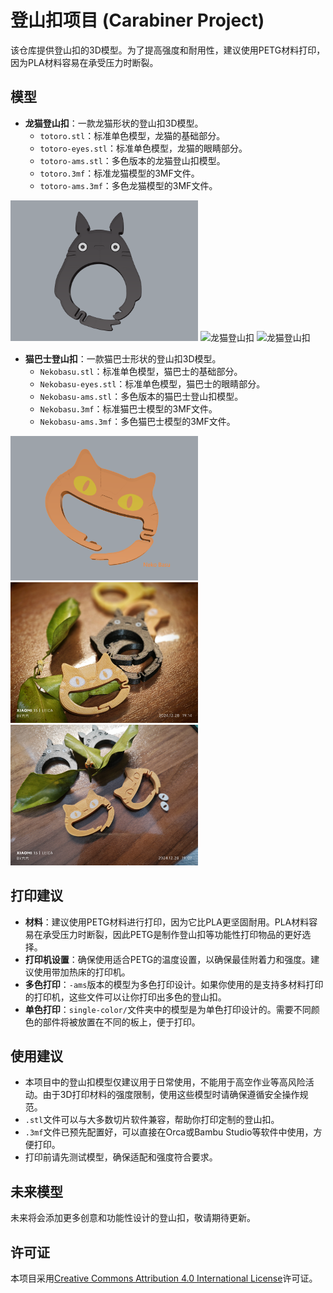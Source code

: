 # 登山扣项目 (Carabiner Project)

该仓库提供登山扣的3D模型。为了提高强度和耐用性，建议使用PETG材料打印，因为PLA材料容易在承受压力时断裂。

## 模型

- **龙猫登山扣**：一款龙猫形状的登山扣3D模型。
  - `totoro.stl`：标准单色模型，龙猫的基础部分。
  - `totoro-eyes.stl`：标准单色模型，龙猫的眼睛部分。
  - `totoro-ams.stl`：多色版本的龙猫登山扣模型。
  - `totoro.3mf`：标准龙猫模型的3MF文件。
  - `totoro-ams.3mf`：多色龙猫模型的3MF文件。

<img src="./assets/Totoro/totoro.png" width="300" alt="龙猫登山扣" />
<img src="./assets/Totoro/totoro-real-shot1.jpg" width="300" alt="龙猫登山扣" />
<img src="./assets/Totoro/totoro-real-shot2.jpg" width="300" alt="龙猫登山扣" />

- **猫巴士登山扣**：一款猫巴士形状的登山扣3D模型。
  - `Nekobasu.stl`：标准单色模型，猫巴士的基础部分。
  - `Nekobasu-eyes.stl`：标准单色模型，猫巴士的眼睛部分。
  - `Nekobasu-ams.stl`：多色版本的猫巴士登山扣模型。
  - `Nekobasu.3mf`：标准猫巴士模型的3MF文件。
  - `Nekobasu-ams.3mf`：多色猫巴士模型的3MF文件。

<img src="./assets/Nekobasu/Nekobasu.png" width="300" alt="猫巴士登山扣" />
<img src="./assets/Nekobasu/Nekobasu-real-shot1.jpg" width="300" alt="猫巴士登山扣" />
<img src="./assets/Nekobasu/Nekobasu-real-shot2.jpg" width="300" alt="猫巴士登山扣" />

## 打印建议

- **材料**：建议使用PETG材料进行打印，因为它比PLA更坚固耐用。PLA材料容易在承受压力时断裂，因此PETG是制作登山扣等功能性打印物品的更好选择。
- **打印机设置**：确保使用适合PETG的温度设置，以确保最佳附着力和强度。建议使用带加热床的打印机。
- **多色打印**：`-ams`版本的模型为多色打印设计。如果你使用的是支持多材料打印的打印机，这些文件可以让你打印出多色的登山扣。
- **单色打印**：`single-color/`文件夹中的模型是为单色打印设计的。需要不同颜色的部件将被放置在不同的板上，便于打印。

## 使用建议

- 本项目中的登山扣模型仅建议用于日常使用，不能用于高空作业等高风险活动。由于3D打印材料的强度限制，使用这些模型时请确保遵循安全操作规范。
- `.stl`文件可以与大多数切片软件兼容，帮助你打印定制的登山扣。
- `.3mf`文件已预先配置好，可以直接在Orca或Bambu Studio等软件中使用，方便打印。
- 打印前请先测试模型，确保适配和强度符合要求。

## 未来模型

未来将会添加更多创意和功能性设计的登山扣，敬请期待更新。

## 许可证

本项目采用[Creative Commons Attribution 4.0 International License](https://creativecommons.org/licenses/by/4.0/)许可证。
